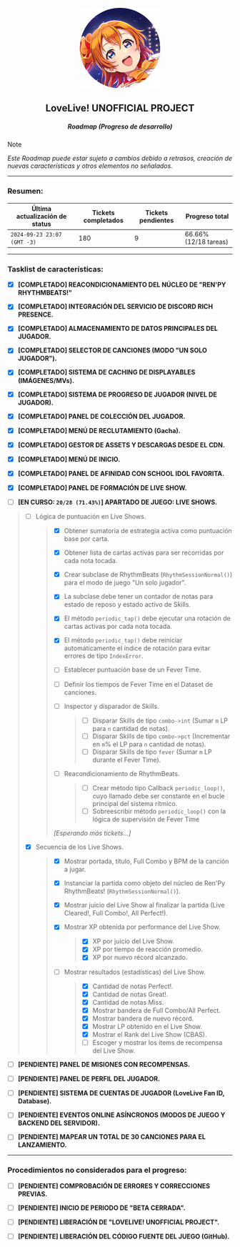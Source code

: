 <p align="center">
  <img width="180" height="180" src="https://github.com/CharlieFuu69/RenPy_RhythmBeats/blob/main/icons/llup_icon.png">
</p>

<h2 align="center"> LoveLive! UNOFFICIAL PROJECT </h2>
<h5 align="center"> Roadmap (Progreso de desarrollo) </h5>

> [!NOTE]
> _Este Roadmap puede estar sujeto a cambios debido a retrasos, creación de nuevas características y otros elementos no señalados._

---

### Resumen:

| Última actualización de status | Tickets completados | Tickets pendientes | Progreso total         |
|---|---|---|---|
| `2024-09-23 23:07 (GMT -3)`    | 180                 | 9                  | 66.66% (12/18 tareas)  |

---

### Tasklist de características:

- [x] **[COMPLETADO] REACONDICIONAMIENTO DEL NÚCLEO DE "REN'PY RHYTHMBEATS!"**

- [x] **[COMPLETADO] INTEGRACIÓN DEL SERVICIO DE DISCORD RICH PRESENCE.**

- [x] **[COMPLETADO] ALMACENAMIENTO DE DATOS PRINCIPALES DEL JUGADOR.**

- [x] **[COMPLETADO] SELECTOR DE CANCIONES (MODO "UN SOLO JUGADOR").**

- [x] **[COMPLETADO] SISTEMA DE CACHING DE DISPLAYABLES (IMÁGENES/MVs).**

- [x] **[COMPLETADO] SISTEMA DE PROGRESO DE JUGADOR (NIVEL DE JUGADOR).**

- [x] **[COMPLETADO] PANEL DE COLECCIÓN DEL JUGADOR.**

- [x] **[COMPLETADO] MENÚ DE RECLUTAMIENTO (Gacha).**

- [x] **[COMPLETADO] GESTOR DE ASSETS Y DESCARGAS DESDE EL CDN.**

- [x] **[COMPLETADO] MENÚ DE INICIO.**

- [x] **[COMPLETADO] PANEL DE AFINIDAD CON SCHOOL IDOL FAVORITA.**

- [x] **[COMPLETADO] PANEL DE FORMACIÓN DE LIVE SHOW.**

- [ ] **[EN CURSO: `20/28 (71.43%)`] APARTADO DE JUEGO: LIVE SHOWS.**
> - [ ] Lógica de puntuación en Live Shows.
>   > - [x] Obtener sumatoria de estrategia activa como puntuación base por carta.
>   > - [x] Obtener lista de cartas activas para ser recorridas por cada nota tocada.
>   > - [x] Crear subclase de RhythmBeats (`RhythmSessionNormal()`) para el modo de juego "Un solo jugador".
>   > - [x] La subclase debe tener un contador de notas para estado de reposo y estado activo de Skills.
>   > - [x] El método `periodic_tap()` debe ejecutar una rotación de cartas activas por cada nota tocada.
>   > - [x] El método `periodic_tap()` debe reiniciar automáticamente el índice de rotación para evitar errores de tipo `IndexError`.
>   > - [ ] Establecer puntuación base de un Fever Time.
>   > - [ ] Definir los tiempos de Fever Time en el Dataset de canciones.
>   > - [ ] Inspector y disparador de Skills.
>   >   > - [ ] Disparar Skills de tipo `combo->int` (Sumar `m` LP para `n` cantidad de notas).
>   >   > - [ ] Disparar Skills de tipo `combo->pct` (Incrementar en `m`% el LP para `n` cantidad de notas).
>   >   > - [ ] Disparar Skills de tipo `fever` (Sumar `m` LP durante el Fever Time).
>   >
>   > - [ ] Reacondicionamiento de RhythmBeats.
>   >   > - [ ] Crear método tipo Callback `periodic_loop()`, cuyo llamado debe ser constante en el bucle principal del sistema rítmico.
>   >   > - [ ] Sobreescribir método `periodic_loop()` con la lógica de supervisión de Fever Time
>   > 
>   > _[Esperando más tickets...]_
>
> - [x] Secuencia de los Live Shows.
>   > - [x] Mostrar portada, título, Full Combo y BPM de la canción a jugar.
>   > - [x] Instanciar la partida como objeto del núcleo de Ren'Py RhythmBeats! (`RhythmSessionNormal()`).
>   > - [x] Mostrar juicio del Live Show al finalizar la partida (Live Cleared!, Full Combo!, All Perfect!).
>   > - [x] Mostrar XP obtenida por performance del Live Show.
>   >   > - [x] XP por juicio del Live Show.
>   >   > - [x] XP por tiempo de reacción promedio.
>   >   > - [x] XP por nuevo récord alcanzado.
>   >
>   > - [ ] Mostrar resultados (estadísticas) del Live Show.
>   >   > - [x] Cantidad de notas Perfect!.
>   >   > - [x] Cantidad de notas Great!.
>   >   > - [x] Cantidad de notas Miss.
>   >   > - [x] Mostrar bandera de Full Combo/All Perfect.
>   >   > - [x] Mostrar bandera de nuevo récord.
>   >   > - [x] Mostrar LP obtenido en el Live Show.
>   >   > - [x] Mostrar el Rank del Live Show (CBAS).
>   >   > - [ ] Escoger y mostrar los ítems de recompensa del Live Show.

- [ ] **[PENDIENTE] PANEL DE MISIONES CON RECOMPENSAS.**

- [ ] **[PENDIENTE] PANEL DE PERFIL DEL JUGADOR.**

- [ ] **[PENDIENTE] SISTEMA DE CUENTAS DE JUGADOR (LoveLive Fan ID, Database).**

- [ ] **[PENDIENTE] EVENTOS ONLINE ASÍNCRONOS (MODOS DE JUEGO Y BACKEND DEL SERVIDOR).**

- [ ] **[PENDIENTE] MAPEAR UN TOTAL DE 30 CANCIONES PARA EL LANZAMIENTO.**

---

### Procedimientos no considerados para el progreso:

- [ ] **[PENDIENTE] COMPROBACIÓN DE ERRORES Y CORRECCIONES PREVIAS.**

- [ ] **[PENDIENTE] INICIO DE PERIODO DE "BETA CERRADA".**

- [ ] **[PENDIENTE] LIBERACIÓN DE "LOVELIVE! UNOFFICIAL PROJECT".**

- [ ] **[PENDIENTE] LIBERACIÓN DEL CÓDIGO FUENTE DEL JUEGO (GitHub).**
